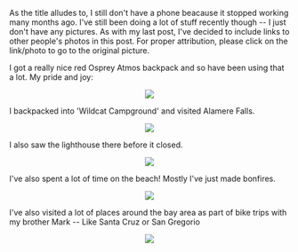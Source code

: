 As the title alludes to, I still don't have a phone beacause it stopped working many months ago. I've still been doing a lot of stuff recently though -- I just don't have any pictures. As with my last post, I've decided to include links to other people's photos in this post. For proper attribution, please click on the link/photo to go to the original picture.

I got a really nice red Osprey Atmos backpack and so have been using that a lot. My pride and joy:

<center> <img src="https://www.rei.com/media/692d18d4-a152-476f-8516-7f5b3b443916?size=784x588" style="max-width: 400;"  /> </center>

I backpacked into 'Wildcat Campground' and visited Alamere Falls.

<center> <img src="https://www.beautifulworld.com/wp-content/uploads/2017/05/Alamere-Falls-1.jpg" style="max-width: 900;"  /> </center>

I also saw the lighthouse there before it closed.

<center> <img src="https://www.tripsavvy.com/thmb/URCw1gvPkqqozxJaAdO_HzkcDPg=/960x0/filters:no_upscale():max_bytes(150000):strip_icc()/7036934917_492e197df0_o-56a388155f9b58b7d0d2752e.jpg" style="max-width: 650;"  /> </center>

I've also spent a lot of time on the beach! Mostly I've just made bonfires.

<center> <img src="http://www.californiabeaches.com/wp-content/uploads/2015/06/california-beach-bonfire3.jpg" style="max-width: 700;"  /> </center>

I've also visited a lot of places around the bay area as part of bike trips with my brother Mark -- Like Santa Cruz or San Gregorio

<center> <img src="http://www.visitcalifornia.com/sites/default/files/styles/welcome_image/public/VCW_D_SantaCruz_Hero_Thomas_Hawk_5513212075_20c9c0eeee_o_1280x642.jpg" style="max-width: 800;"  /> </center>
